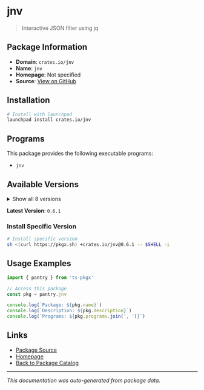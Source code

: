 # jnv

> Interactive JSON filter using jq

## Package Information

- **Domain**: `crates.io/jnv`
- **Name**: `jnv`
- **Homepage**: Not specified
- **Source**: [View on GitHub](https://github.com/pkgxdev/pantry/tree/main/projects/crates.io/jnv/package.yml)

## Installation

```bash
# Install with launchpad
launchpad install crates.io/jnv
```

## Programs

This package provides the following executable programs:

- `jnv`

## Available Versions

<details>
<summary>Show all 8 versions</summary>

- `0.6.1`, `0.6.0`, `0.5.0`, `0.4.2`, `0.4.1`
- `0.4.0`, `0.3.0`, `0.2.3`

</details>

**Latest Version**: `0.6.1`

### Install Specific Version

```bash
# Install specific version
sh <(curl https://pkgx.sh) +crates.io/jnv@0.6.1 -- $SHELL -i
```

## Usage Examples

```typescript
import { pantry } from 'ts-pkgx'

// Access this package
const pkg = pantry.jnv

console.log(`Package: ${pkg.name}`)
console.log(`Description: ${pkg.description}`)
console.log(`Programs: ${pkg.programs.join(', ')}`)
```

## Links

- [Package Source](https://github.com/pkgxdev/pantry/tree/main/projects/crates.io/jnv/package.yml)
- [Homepage](#)
- [Back to Package Catalog](../../../package-catalog.md)

---

*This documentation was auto-generated from package data.*
